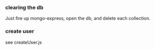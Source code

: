 

### clearing the db

Just fire up mongo-express, open the db, and delete each collection.

### create user

see createUser.js
